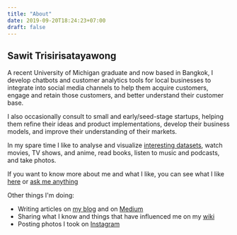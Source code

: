```yaml
---
title: "About"
date: 2019-09-20T18:24:23+07:00
draft: false
---
```


## Sawit Trisirisatayawong

A recent University of Michigan graduate and now based in Bangkok, I develop chatbots and customer analytics tools for local businesses to integrate into social media channels to help them acquire customers, engage and retain those customers, and better understand their customer base.

I also occasionally consult to small and early/seed-stage startups, helping them refine their ideas and product implementations, develop their business models, and improve their understanding of their markets.

In my spare time I like to analyse and visualize [interesting datasets](/projects), watch movies, TV shows, and anime, read books, listen to music and podcasts, and take photos.

If you want to know more about me and what I like, you can see what I like [here](/likes) or [ask me anything](https://github.com/tansawit/am)

Other things I'm doing:

- Writing articles on [my blog](/posts) and on [Medium](https://medium.com/@tansawit)
- Sharing what I know and things that have influenced me on my [wiki](https://notes.tansawit.me)
- Posting photos I took on [Instagram](https://instagram.com/tansawit)